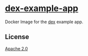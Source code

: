 # [dex-example-app](https://github.com/obitech/dex-example-app)

Docker Image for the [dex](https://github.com/dexidp/dex) example app.

## License

[Apache 2.0](https://spdx.org/licenses/Apache-2.0.html)